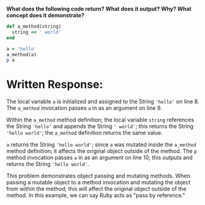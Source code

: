 **What does the following code return? What does it output? Why? What concept does it demonstrate?**

```ruby
def a_method(string)
  string << ' world'
end

a = 'hello'
a_method(a)
p a
```
# Written Response:

The local variable `a` is initialized and assigned to the String `'hello'` on line 8. The `a_method` invocation passes `a` in as an argument on line 9.

Within the `a_method` method definition; the local variable `string` references the String `'hello'` and appends the String `' world'`; this returns the String `'hello world'`; the `a_method` definition returns the same value.

`a` returns the String `'hello world'`; since `a` was mutated inside the  `a_method` method definition; it affects the original object outside of the method.
The `p` method invocation passes `a` in as an argument on line 10; this outputs and returns the String `'hello world'`.

This problem demonstrates object passing and mutating methods. When passing a mutable object to a method invocation and mutating the object from within the method; this will affect the original object outside of the method. In this example, we can say Ruby acts as "pass by reference."


